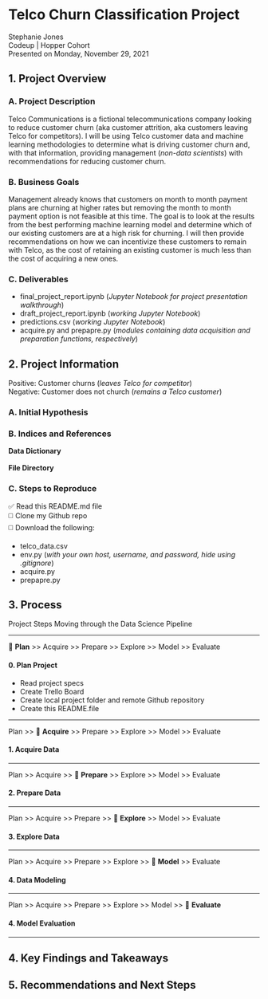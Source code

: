 # Telco Churn Classification Project
Stephanie Jones<br>
Codeup | Hopper Cohort<br>
Presented on Monday, November 29, 2021

## 1. Project Overview
### A. Project Description
Telco Communications is a fictional telecommunications company looking to reduce customer churn (aka customer attrition, aka customers leaving Telco for competitors). I will be using Telco customer data and machine learning methodologies to determine what is driving customer churn and, with that information, providing management (<i>non-data scientists</i>) with recommendations for reducing customer churn.


### B. Business Goals
Management already knows that customers on month to month payment plans are churning at higher rates but removing the month to month payment option is not feasible at this time. The goal is to look at the results from the best performing machine learning model and determine which of our existing customers are at a high risk for churning. I will then provide recommendations on how we can incentivize these customers to remain with Telco, as the cost of retaining an existing customer is much less than the cost of acquiring a new ones.


### C. Deliverables
- final_project_report.ipynb (<i>Jupyter Notebook for project presentation walkthrough</i>)
- draft_project_report.ipynb (<i>working Jupyter Notebook</i>)
- predictions.csv (<i>working Jupyter Notebook</i>)
- acquire.py and prepapre.py (<i>modules containing data acquisition and preparation functions, respectively</i>)

## 2. Project Information
Positive: Customer churns (<i>leaves Telco for competitor</i>)<br>
Negative: Customer does not church (<i>remains a Telco customer</i>)
### A. Initial Hypothesis


### B. Indices and References
<b>Data Dictionary</b><br>
<br>
<b>File Directory</b>

### C. Steps to Reproduce
:white_check_mark: Read this README.md file<br>
:white_medium_square: Clone my Github repo<br>
:white_medium_square: Download the following:
- telco_data.csv
- env.py (<i>with your own host, username, and password, hide using .gitignore</i>)
- acquire.py
- prepapre.py

## 3. Process
Project Steps Moving through the Data Science Pipeline

---
:large_blue_circle: <b>Plan</b> >> Acquire >> Prepare >> Explore >> Model >> Evaluate
#### 0. Plan Project
- Read project specs
- Create Trello Board
- Create local project folder and remote Github repository
- Create this README.file

---
Plan >> :large_blue_circle: <b>Acquire</b> >> Prepare >> Explore >> Model >> Evaluate
#### 1. Acquire Data


---
Plan >> Acquire >> :large_blue_circle: <b>Prepare</b> >> Explore >> Model >> Evaluate 
#### 2. Prepare Data


---
Plan >> Acquire >> Prepare >> :large_blue_circle: <b>Explore</b> >> Model >> Evaluate
#### 3. Explore Data


---
Plan >> Acquire >> Prepare >> Explore >> :large_blue_circle: <b>Model</b> >> Evaluate
#### 4. Data Modeling


----
Plan >> Acquire >> Prepare >> Explore >> Model >> :large_blue_circle: <b>Evaluate</b> 
#### 4. Model Evaluation


---
## 4. Key Findings and Takeaways


## 5. Recommendations and Next Steps

